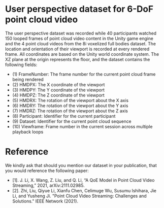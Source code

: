 # User perspective dataset for 6-DoF point cloud video
The user perspective dataset was recorded while 40 participants watched 150 looped frames of point cloud video content in the Unity game engine and the 4 point cloud videos from the 8i voxelized full bodies dataset. The location and orientation of their viewport is recorded at every rendered frame. All coordinates are based on the Unity world coordinate system. The XZ plane at the origin represents the floor, and the dataset contains the following fields:

* (1) FrameNumber: The frame number for the current point cloud frame being rendered
* (2) HMDPX: The X coordinate of the viewport
* (3) HMDPY: The Y coordinate of the viewport
* (4) HMDPZ: The Z coordinate of the viewport
* (5) HMDRX: The rotation of the viewport about the X axis
* (6) HMDRY: The rotation of the viewport about the Y axis
* (7) HMDRZ: The rotation of the viewport about the Z axis
* (8) Participant: Identifier for the current participant
* (9) Dataset: Identifier for the current point cloud sequence
* (10) Viewframe: Frame number in the current session across multiple playback loops

# Reference
We kindly ask that should you mention our dataset in your publication, that you would reference the following paper:
* [1]. J. Li, X. Wang, Z. Liu, and Q. Li, “A QoE Model in Point Cloud Video Streaming,” 2021, arXiv:2111.02985.
* [2]. Zhi, Liu, Qiyue Li, Xianfu Chen, Celimuge Wu, Susumu Ishihara, Jie Li, and Yusheng Ji. "Point Cloud Video Streaming: Challenges and Solutions." IEEE Network (2021). 

